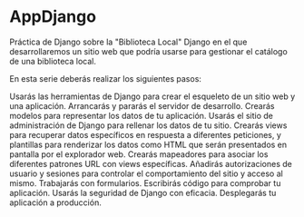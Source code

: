 # AppDjango
Práctica de Django sobre la "Biblioteca Local" Django en el que desarrollaremos un sitio web que podría usarse para gestionar el catálogo de una biblioteca local. 

En esta serie deberás realizar los siguientes pasos:

Usarás las herramientas de Django para crear el esqueleto de un sitio web y una aplicación.
Arrancarás y pararás el servidor de desarrollo.
Crearás modelos para representar los datos de tu aplicación.
Usarás el sitio de administración de Django para rellenar los datos de tu sitio.
Crearás views para recuperar datos específicos en respuesta a diferentes peticiones, y plantillas para renderizar los datos como HTML que serán presentados en pantalla por el explorador web.
Crearás mapeadores para asociar los diferentes patrones URL con views específicas.
Añadirás autorizaciones de usuario y sesiones para controlar el comportamiento del sitio y acceso al mismo.
Trabajarás con formularios.
Escribirás código para comprobar tu aplicación.
Usarás la seguridad de Django con eficacia.
Desplegarás tu aplicación a producción.
